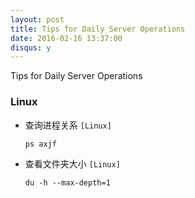 ```yaml
---
layout: post
title: Tips for Daily Server Operations
date: 2016-02-16 13:37:00
disqus: y
---
```


Tips for Daily Server Operations

### Linux

- 查询进程关系 `[Linux]`
	
	`ps axjf`

- 查看文件夹大小 `[Linux]`
	
	`du -h --max-depth=1`

